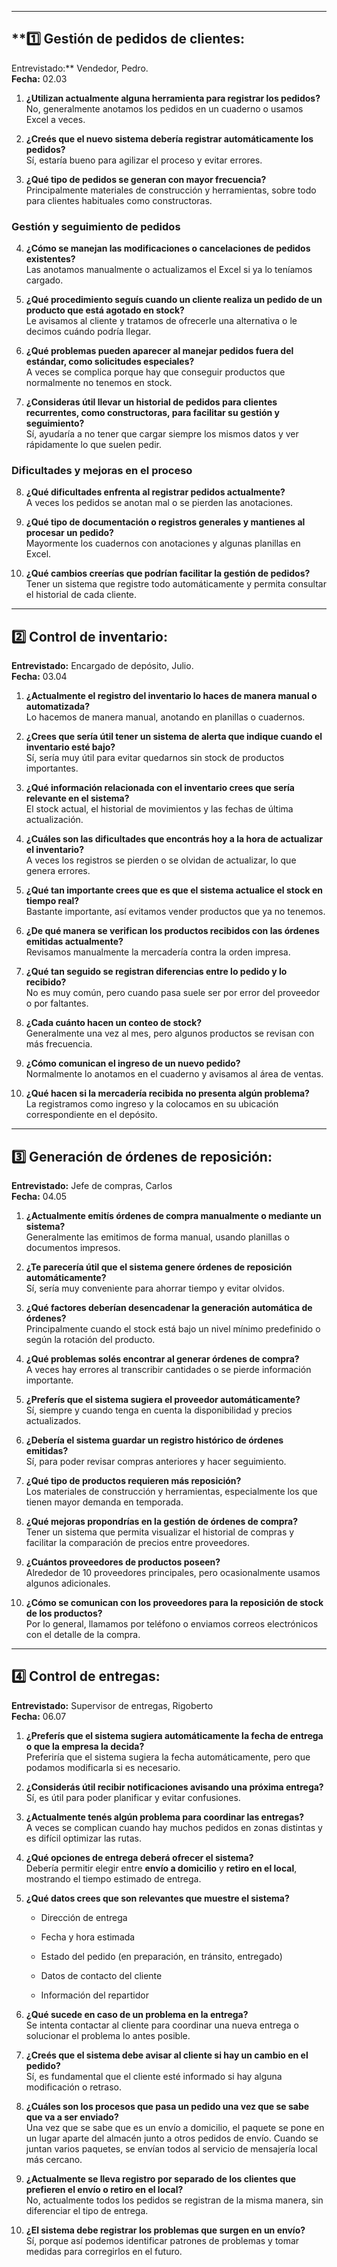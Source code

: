-- -
## **1️⃣ Gestión de pedidos de clientes:
Entrevistado:** Vendedor, Pedro.  
**Fecha:** 02.03

1. **¿Utilizan actualmente alguna herramienta para registrar los pedidos?**  
    No, generalmente anotamos los pedidos en un cuaderno o usamos Excel a veces.
    
2. **¿Creés que el nuevo sistema debería registrar automáticamente los pedidos?**  
    Sí, estaría bueno para agilizar el proceso y evitar errores.
    
3. **¿Qué tipo de pedidos se generan con mayor frecuencia?**  
    Principalmente materiales de construcción y herramientas, sobre todo para clientes habituales como constructoras.
    
### Gestión y seguimiento de pedidos

4. **¿Cómo se manejan las modificaciones o cancelaciones de pedidos existentes?**  
    Las anotamos manualmente o actualizamos el Excel si ya lo teníamos cargado.
    
5. **¿Qué procedimiento seguís cuando un cliente realiza un pedido de un producto que está agotado en stock?**  
    Le avisamos al cliente y tratamos de ofrecerle una alternativa o le decimos cuándo podría llegar.
    
6. **¿Qué problemas pueden aparecer al manejar pedidos fuera del estándar, como solicitudes especiales?**  
    A veces se complica porque hay que conseguir productos que normalmente no tenemos en stock.
    
7. **¿Consideras útil llevar un historial de pedidos para clientes recurrentes, como constructoras, para facilitar su gestión y seguimiento?**  
    Sí, ayudaría a no tener que cargar siempre los mismos datos y ver rápidamente lo que suelen pedir.
    
### Dificultades y mejoras en el proceso

8. **¿Qué dificultades enfrenta al registrar pedidos actualmente?**  
    A veces los pedidos se anotan mal o se pierden las anotaciones.
    
9. **¿Qué tipo de documentación o registros generales y mantienes al procesar un pedido?**  
    Mayormente los cuadernos con anotaciones y algunas planillas en Excel.
    
10. **¿Qué cambios creerías que podrían facilitar la gestión de pedidos?**  
    Tener un sistema que registre todo automáticamente y permita consultar el historial de cada cliente.

-- -
## **2️⃣ Control de inventario:**

**Entrevistado:** Encargado de depósito, Julio.  
**Fecha:** 03.04

1. **¿Actualmente el registro del inventario lo haces de manera manual o automatizada?**  
    Lo hacemos de manera manual, anotando en planillas o cuadernos.
    
2. **¿Crees que sería útil tener un sistema de alerta que indique cuando el inventario esté bajo?**  
    Sí, sería muy útil para evitar quedarnos sin stock de productos importantes.
    
3. **¿Qué información relacionada con el inventario crees que sería relevante en el sistema?**  
    El stock actual, el historial de movimientos y las fechas de última actualización.
    
4. **¿Cuáles son las dificultades que encontrás hoy a la hora de actualizar el inventario?**  
    A veces los registros se pierden o se olvidan de actualizar, lo que genera errores.
    
5. **¿Qué tan importante crees que es que el sistema actualice el stock en tiempo real?**  
    Bastante importante, así evitamos vender productos que ya no tenemos.
    
6. **¿De qué manera se verifican los productos recibidos con las órdenes emitidas actualmente?**  
    Revisamos manualmente la mercadería contra la orden impresa.
    
7. **¿Qué tan seguido se registran diferencias entre lo pedido y lo recibido?**  
    No es muy común, pero cuando pasa suele ser por error del proveedor o por faltantes.
    
8. **¿Cada cuánto hacen un conteo de stock?**  
    Generalmente una vez al mes, pero algunos productos se revisan con más frecuencia.
    
9. **¿Cómo comunican el ingreso de un nuevo pedido?**  
    Normalmente lo anotamos en el cuaderno y avisamos al área de ventas.
    
10. **¿Qué hacen si la mercadería recibida no presenta algún problema?**  
    La registramos como ingreso y la colocamos en su ubicación correspondiente en el depósito.
--- -
## **3️⃣ Generación de órdenes de reposición:**

**Entrevistado:** Jefe de compras, Carlos  
**Fecha:** 04.05

1. **¿Actualmente emitís órdenes de compra manualmente o mediante un sistema?**  
    Generalmente las emitimos de forma manual, usando planillas o documentos impresos.
    
2. **¿Te parecería útil que el sistema genere órdenes de reposición automáticamente?**  
    Sí, sería muy conveniente para ahorrar tiempo y evitar olvidos.
    
3. **¿Qué factores deberían desencadenar la generación automática de órdenes?**  
    Principalmente cuando el stock está bajo un nivel mínimo predefinido o según la rotación del producto.
    
4. **¿Qué problemas solés encontrar al generar órdenes de compra?**  
    A veces hay errores al transcribir cantidades o se pierde información importante.
    
5. **¿Preferís que el sistema sugiera el proveedor automáticamente?**  
    Sí, siempre y cuando tenga en cuenta la disponibilidad y precios actualizados.
    
6. **¿Debería el sistema guardar un registro histórico de órdenes emitidas?**  
    Sí, para poder revisar compras anteriores y hacer seguimiento.
    
7. **¿Qué tipo de productos requieren más reposición?**  
    Los materiales de construcción y herramientas, especialmente los que tienen mayor demanda en temporada.
    
8. **¿Qué mejoras propondrías en la gestión de órdenes de compra?**  
    Tener un sistema que permita visualizar el historial de compras y facilitar la comparación de precios entre proveedores.
    
9. **¿Cuántos proveedores de productos poseen?**  
    Alrededor de 10 proveedores principales, pero ocasionalmente usamos algunos adicionales.
    
10. **¿Cómo se comunican con los proveedores para la reposición de stock de los productos?**  
    Por lo general, llamamos por teléfono o enviamos correos electrónicos con el detalle de la compra.
---
## **4️⃣ Control de entregas:**

**Entrevistado:** Supervisor de entregas, Rigoberto  
**Fecha:** 06.07

1. **¿Preferís que el sistema sugiera automáticamente la fecha de entrega o que la empresa la decida?**  
    Preferiría que el sistema sugiera la fecha automáticamente, pero que podamos modificarla si es necesario.
    
2. **¿Considerás útil recibir notificaciones avisando una próxima entrega?**  
    Sí, es útil para poder planificar y evitar confusiones.
    
3. **¿Actualmente tenés algún problema para coordinar las entregas?**  
    A veces se complican cuando hay muchos pedidos en zonas distintas y es difícil optimizar las rutas.
    
4. **¿Qué opciones de entrega deberá ofrecer el sistema?**  
    Debería permitir elegir entre **envío a domicilio** y **retiro en el local**, mostrando el tiempo estimado de entrega.
    
5. **¿Qué datos crees que son relevantes que muestre el sistema?**
    
    - Dirección de entrega
        
    - Fecha y hora estimada
        
    - Estado del pedido (en preparación, en tránsito, entregado)
        
    - Datos de contacto del cliente
        
    - Información del repartidor
        
6. **¿Qué sucede en caso de un problema en la entrega?**  
    Se intenta contactar al cliente para coordinar una nueva entrega o solucionar el problema lo antes posible.
    
7. **¿Creés que el sistema debe avisar al cliente si hay un cambio en el pedido?**  
    Sí, es fundamental que el cliente esté informado si hay alguna modificación o retraso.
    
8. **¿Cuáles son los procesos que pasa un pedido una vez que se sabe que va a ser enviado?**  
    Una vez que se sabe que es un envío a domicilio, el paquete se pone en un lugar aparte del almacén junto a otros pedidos de envío. Cuando se juntan varios paquetes, se envían todos al servicio de mensajería local más cercano.
    
9. **¿Actualmente se lleva registro por separado de los clientes que prefieren el envío o retiro en el local?**  
    No, actualmente todos los pedidos se registran de la misma manera, sin diferenciar el tipo de entrega.
    
10. **¿El sistema debe registrar los problemas que surgen en un envío?**  
    Sí, porque así podemos identificar patrones de problemas y tomar medidas para corregirlos en el futuro.
